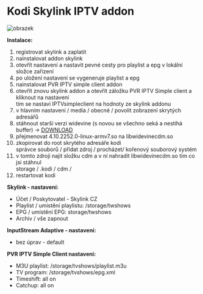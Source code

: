 # Kodi Skylink IPTV addon

![obrazek](https://user-images.githubusercontent.com/58307338/158026556-d43929a6-232d-4852-afbb-b99b9cd78115.png)



**Instalace:**

1. registrovat skylink a zaplatit  
2. nainstalovat addon skylink  
3. otevřít nastavení a nastavit pevné cesty pro playlist a epg v lokální složce zařizení  
4. po uložení nastavení se vygeneruje playlist a epg 
5. nainstalovat PVR IPTV simple client addon  
6. otevřít znovu skylink addon a otevřít záložku PVR IPTV Simple client a kliknout na nastavení  
	 tim se nastavi IPTVsimpleclient na hodnoty ze skylink addonu  
7. v hlavním nastavení / media / obecné / povolit zobrazení skrytých adresářů  
8. stáhnout starší verzi widevine (s novou se všechno seká a nestíhá buffer) -> [DOWNLOAD](https://github.com/peca2345/Kodi-Skylink-addon/raw/main/libwidevinecdm.so)  
9. přejmenovat 4.10.2252.0-linux-armv7.so na libwidevinecdm.so  
10. zkopirovat do root skrytého adresáře kodi  
	      správce souborů / přidat zdroj / procházet/ kořenový souborový systém  
11. v tomto zdroji najit složku cdm a v ní nahradit libwidevinecdm.so tim co jsi stáhnul  
	      storage / .kodi / cdm /   
12. restartovat kodi  

**Skylink - nastavení:**   
- Účet / Poskytovatel - Skylink CZ    
- Playlist / umistění playlistu: /storage/twshows  
- EPG / umístění EPG: storage/twshows  
- Archiv / vše zapnout  
	
**InputStream Adaptive - nastavení:**  
- bez úprav - default    

**PVR IPTV Simple Client nastaveni:**   
- M3U playlist: /storage/tvshows/playlist.m3u  
- TV program: /storage/tvshows/epg.xml  
- Timeshift: all on  
- Catchup: all on  
